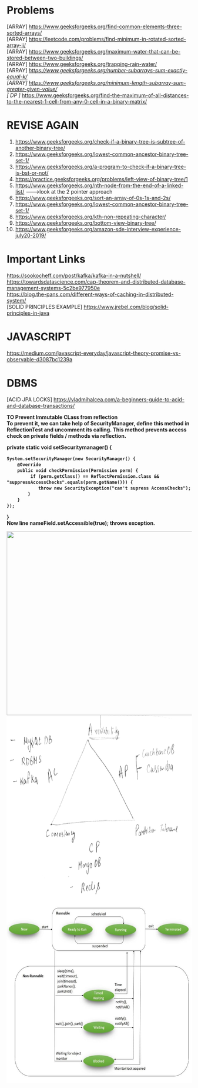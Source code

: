 # Problems 
[ARRAY] https://www.geeksforgeeks.org/find-common-elements-three-sorted-arrays/ <br>
[ARRAY] https://leetcode.com/problems/find-minimum-in-rotated-sorted-array-ii/ <br>
[ARRAY] https://www.geeksforgeeks.org/maximum-water-that-can-be-stored-between-two-buildings/ <br>
[ARRAY] https://www.geeksforgeeks.org/trapping-rain-water/ <br>
[ARRAY]<b>*</b> https://www.geeksforgeeks.org/number-subarrays-sum-exactly-equal-k/ <br>
[ARRAY] https://www.geeksforgeeks.org/minimum-length-subarray-sum-greater-given-value/ <br>
[  DP ]<b>*</b> https://www.geeksforgeeks.org/find-the-maximum-of-all-distances-to-the-nearest-1-cell-from-any-0-cell-in-a-binary-matrix/

# REVISE AGAIN

1. https://www.geeksforgeeks.org/check-if-a-binary-tree-is-subtree-of-another-binary-tree/
2. https://www.geeksforgeeks.org/lowest-common-ancestor-binary-tree-set-1/ 
3. https://www.geeksforgeeks.org/a-program-to-check-if-a-binary-tree-is-bst-or-not/
4. https://practice.geeksforgeeks.org/problems/left-view-of-binary-tree/1
5. https://www.geeksforgeeks.org/nth-node-from-the-end-of-a-linked-list/ --->look at the 2 pointer approach
6. https://www.geeksforgeeks.org/sort-an-array-of-0s-1s-and-2s/
7. https://www.geeksforgeeks.org/lowest-common-ancestor-binary-tree-set-1/ 
8. https://www.geeksforgeeks.org/kth-non-repeating-character/
10. https://www.geeksforgeeks.org/bottom-view-binary-tree/		
11. https://www.geeksforgeeks.org/amazon-sde-interview-experience-july20-2019/

# Important Links
 https://sookocheff.com/post/kafka/kafka-in-a-nutshell/ <br>
 https://towardsdatascience.com/cap-theorem-and-distributed-database-management-systems-5c2be977950e <br>
 https://blog.the-pans.com/different-ways-of-caching-in-distributed-system/ <br>
 [SOLID PRINCIPLES EXAMPLE] https://www.jrebel.com/blog/solid-principles-in-java <br>
 
 # JAVASCRIPT
 https://medium.com/javascript-everyday/javascript-theory-promise-vs-observable-d3087bc1239a
 
 # DBMS
 [ACID JPA LOCKS] https://vladmihalcea.com/a-beginners-guide-to-acid-and-database-transactions/
 
<b> TO Prevent Immutable CLass from reflection <b> <br>
To prevent it, we can take help of SecurityManager, define this method in ReflectionTest and uncomment its calling. This method prevents access check on private fields / methods via reflection.

private static void setSecuritymanager() {
 
    System.setSecurityManager(new SecurityManager() {
        @Override
        public void checkPermission(Permission perm) {
             if (perm.getClass() == ReflectPermission.class && "suppressAccessChecks".equals(perm.getName())) {
                throw new SecurityException("can't supress AccessChecks");
            }
        }
    });
}<br>
Now line nameField.setAccessible(true); throws exception.
 
 <img align="center" src = "https://i.stack.imgur.com/DlA29.png" width="1000" height="500"/>
 <img align="center" src = "https://github.com/jatin82/programming/blob/master/CAP.jpg" width="1000" height="500"/>
 <img align="center" src = "https://github.com/jatin82/programming/blob/master/thread_Life_cycle.jpg" width="1000" height="500"/>
